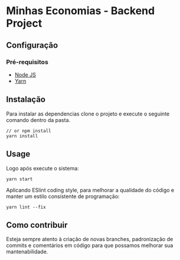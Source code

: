 # Minhas Economias - Backend Project

## Configuração

### Pré-requisitos

- [Node JS](https://nodejs.org/en/)
- [Yarn](https://yarnpkg.com/)

## Instalação

Para instalar as dependencias clone o projeto e execute o seguinte comando dentro da pasta.

```shell
// or npm install
yarn install
```

## Usage

Logo após execute o sistema:

```shell
yarn start
```

Aplicando ESlint coding style, para melhorar a qualidade do código e manter um estilo consistente de programação:

```shell
yarn lint --fix
```

## Como contribuir

Esteja sempre atento à criação de novas branches, padronização de commits e comentários em código para que possamos melhorar sua mantenabilidade.
